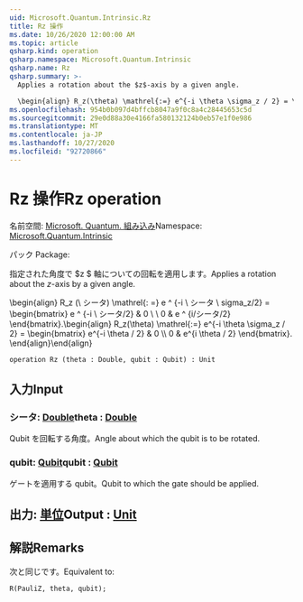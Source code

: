 ```yaml
---
uid: Microsoft.Quantum.Intrinsic.Rz
title: Rz 操作
ms.date: 10/26/2020 12:00:00 AM
ms.topic: article
qsharp.kind: operation
qsharp.namespace: Microsoft.Quantum.Intrinsic
qsharp.name: Rz
qsharp.summary: >-
  Applies a rotation about the $z$-axis by a given angle.

  \begin{align} R_z(\theta) \mathrel{:=} e^{-i \theta \sigma_z / 2} = \begin{bmatrix} e^{-i \theta / 2} & 0 \\\\ 0 & e^{i \theta / 2} \end{bmatrix}. \end{align}
ms.openlocfilehash: 954b0b097d4bffcb8047a9f0c8a4c28445653c5d
ms.sourcegitcommit: 29e0d88a30e4166fa580132124b0eb57e1f0e986
ms.translationtype: MT
ms.contentlocale: ja-JP
ms.lasthandoff: 10/27/2020
ms.locfileid: "92720866"
---
```

# <a name="rz-operation"></a><span data-ttu-id="0bca1-102">Rz 操作</span><span class="sxs-lookup"><span data-stu-id="0bca1-102">Rz operation</span></span>

<span data-ttu-id="0bca1-103">名前空間: [Microsoft. Quantum. 組み込み](xref:Microsoft.Quantum.Intrinsic)</span><span class="sxs-lookup"><span data-stu-id="0bca1-103">Namespace: [Microsoft.Quantum.Intrinsic](xref:Microsoft.Quantum.Intrinsic)</span></span>

<span data-ttu-id="0bca1-104">パック [](https://nuget.org/packages/)</span><span class="sxs-lookup"><span data-stu-id="0bca1-104">Package: [](https://nuget.org/packages/)</span></span>


<span data-ttu-id="0bca1-105">指定された角度で $z $ 軸についての回転を適用します。</span><span class="sxs-lookup"><span data-stu-id="0bca1-105">Applies a rotation about the $z$-axis by a given angle.</span></span>

<span data-ttu-id="0bca1-106">\begin{align} R_z (\ シータ) \mathrel{: =} e ^ {-i \ シータ \ sigma_z/2} = \begin{bmatrix} e ^ {-i \ シータ/2} & 0 \\ \\ 0 & e ^ {i/シータ/2} \end{bmatrix}.</span><span class="sxs-lookup"><span data-stu-id="0bca1-106">\begin{align} R_z(\theta) \mathrel{:=} e^{-i \theta \sigma_z / 2} = \begin{bmatrix} e^{-i \theta / 2} & 0 \\\\ 0 & e^{i \theta / 2} \end{bmatrix}.</span></span>
<span data-ttu-id="0bca1-107">\end{align}</span><span class="sxs-lookup"><span data-stu-id="0bca1-107">\end{align}</span></span>

```qsharp
operation Rz (theta : Double, qubit : Qubit) : Unit
```


## <a name="input"></a><span data-ttu-id="0bca1-108">入力</span><span class="sxs-lookup"><span data-stu-id="0bca1-108">Input</span></span>

### <a name="theta--double"></a><span data-ttu-id="0bca1-109">シータ: [Double](xref:microsoft.quantum.lang-ref.double)</span><span class="sxs-lookup"><span data-stu-id="0bca1-109">theta : [Double](xref:microsoft.quantum.lang-ref.double)</span></span>

<span data-ttu-id="0bca1-110">Qubit を回転する角度。</span><span class="sxs-lookup"><span data-stu-id="0bca1-110">Angle about which the qubit is to be rotated.</span></span>


### <a name="qubit--qubit"></a><span data-ttu-id="0bca1-111">qubit: [Qubit](xref:microsoft.quantum.lang-ref.qubit)</span><span class="sxs-lookup"><span data-stu-id="0bca1-111">qubit : [Qubit](xref:microsoft.quantum.lang-ref.qubit)</span></span>

<span data-ttu-id="0bca1-112">ゲートを適用する qubit。</span><span class="sxs-lookup"><span data-stu-id="0bca1-112">Qubit to which the gate should be applied.</span></span>



## <a name="output--unit"></a><span data-ttu-id="0bca1-113">出力: [単位](xref:microsoft.quantum.lang-ref.unit)</span><span class="sxs-lookup"><span data-stu-id="0bca1-113">Output : [Unit](xref:microsoft.quantum.lang-ref.unit)</span></span>



## <a name="remarks"></a><span data-ttu-id="0bca1-114">解説</span><span class="sxs-lookup"><span data-stu-id="0bca1-114">Remarks</span></span>

<span data-ttu-id="0bca1-115">次と同じです。</span><span class="sxs-lookup"><span data-stu-id="0bca1-115">Equivalent to:</span></span>

```qsharp
R(PauliZ, theta, qubit);
```